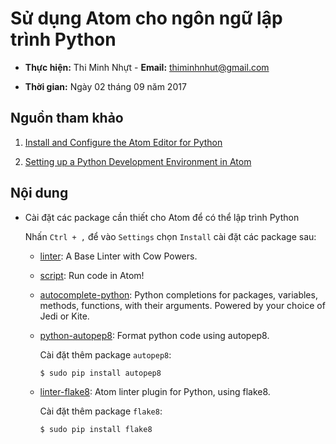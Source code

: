 # Sử dụng Atom cho ngôn ngữ lập trình Python

* **Thực hiện:** Thi Minh Nhựt - **Email:** thiminhnhut@gmail.com

* **Thời gian:** Ngày 02 tháng 09 năm 2017

## Nguồn tham khảo

1. [Install and Configure the Atom Editor for Python](http://www.marinamele.com/install-and-configure-atom-editor-for-python)

1. [Setting up a Python Development Environment in Atom](https://www.youtube.com/watch?v=DjEuROpsvp4)

## Nội dung

* Cài đặt các package cần thiết cho Atom để có thể lập trình Python

    Nhấn `Ctrl + ,` để vào `Settings` chọn `Install` cài đặt các package sau:

    + [linter](https://atom.io/packages/linter): A Base Linter with Cow Powers.

    + [script](https://atom.io/packages/script): Run code in Atom!

    + [autocomplete-python](https://atom.io/packages/autocomplete-python): Python completions for packages, variables, methods, functions, with their arguments. Powered by your choice of Jedi or Kite.

    + [python-autopep8](https://atom.io/packages/python-autopep8): Format python code using autopep8.

        Cài đặt thêm package `autopep8`:
        ```bash
        $ sudo pip install autopep8
        ```

    + [linter-flake8](https://atom.io/packages/linter-flake8): Atom linter plugin for Python, using flake8.

        Cài đặt thêm package `flake8`:
        ```bash
        $ sudo pip install flake8
        ```
